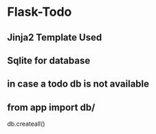 # Flask-Todo
## Jinja2 Template Used
## Sqlite for database
## in case a todo db is not available
## from app import db/
 db.createall()
